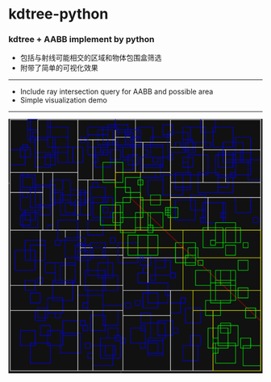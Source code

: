 # kdtree-python

### kdtree + AABB implement by python

- 包括与射线可能相交的区域和物体包围盒筛选
- 附带了简单的可视化效果

---

- Include ray intersection query for AABB and possible area
- Simple visualization demo

---
![Demo Image](/1.png)
